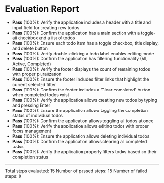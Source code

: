 # Evaluation Report

- **Pass** (100%): Verify the application includes a header with a title and input field for creating new todos
- **Pass** (100%): Confirm the application has a main section with a toggle-all checkbox and a list of todos
- **Pass** (100%): Ensure each todo item has a toggle checkbox, title display, and delete button
- **Pass** (100%): Verify double-clicking a todo label enables editing mode
- **Pass** (100%): Confirm the application has filtering functionality (All, Active, Completed)
- **Pass** (100%): Verify the footer displays the count of remaining todos with proper pluralization
- **Pass** (100%): Ensure the footer includes filter links that highlight the current selected filter
- **Pass** (100%): Confirm the footer includes a 'Clear completed' button when completed todos exist
- **Pass** (100%): Verify the application allows creating new todos by typing and pressing Enter
- **Pass** (100%): Ensure the application allows toggling the completion status of individual todos
- **Pass** (100%): Confirm the application allows toggling all todos at once
- **Pass** (100%): Verify the application allows editing todos with proper focus management
- **Pass** (100%): Ensure the application allows deleting individual todos
- **Pass** (100%): Confirm the application allows clearing all completed todos
- **Pass** (100%): Verify the application properly filters todos based on their completion status

---

Total steps evaluated: 15
Number of passed steps: 15
Number of failed steps: 0